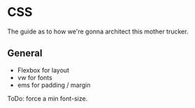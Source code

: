 # CSS

The guide as to how we're gonna architect this mother trucker.

## General

- Flexbox for layout
- vw for fonts
- ems for padding / margin

ToDo: force a min font-size.